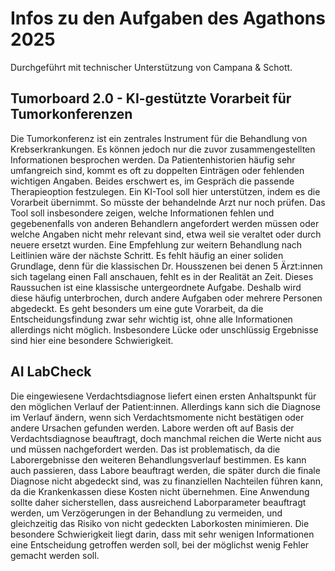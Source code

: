 # Infos zu den Aufgaben des Agathons 2025
Durchgeführt mit technischer Unterstützung von Campana & Schott.

## Tumorboard 2.0 - KI-gestützte Vorarbeit für Tumorkonferenzen

Die Tumorkonferenz ist ein zentrales Instrument für die Behandlung von Krebserkrankungen.
Es können jedoch nur die zuvor zusammengestellten Informationen besprochen werden. Da Patientenhistorien häufig sehr umfangreich sind, kommt es oft zu doppelten Einträgen oder fehlenden wichtigen Angaben.
Beides erschwert es, im Gespräch die passende Therapieoption festzulegen. Ein KI-Tool soll hier unterstützen, indem es die Vorarbeit übernimmt. So müsste der behandelnde Arzt nur noch prüfen.
Das Tool soll insbesondere zeigen, welche Informationen fehlen und gegebenenfalls von anderen Behandlern angefordert werden müssen oder welche Angaben nicht mehr relevant sind, etwa weil sie veraltet oder durch neuere ersetzt wurden.
Eine Empfehlung zur weitern Behandlung nach Leitlinien wäre der nächste Schritt. Es fehlt häufig an einer soliden Grundlage, denn für die klassischen Dr. Housszenen bei denen 5 Ärzt:innen sich tagelang einen Fall anschauen, fehlt es in der Realität an Zeit. Dieses Raussuchen ist eine klassische untergeordnete Aufgabe. Deshalb wird diese häufig unterbrochen, durch andere Aufgaben oder mehrere Personen abgedeckt.
Es geht besonders um eine gute Vorarbeit, da die Entscheidungsfindung zwar sehr wichtig ist, ohne alle Informationen allerdings nicht möglich. Insbesondere Lücke oder unschlüssig Ergebnisse sind hier eine besondere Schwierigkeit.


## AI LabCheck
Die eingewiesene Verdachtsdiagnose liefert einen ersten Anhaltspunkt für den möglichen Verlauf der Patient:innen. Allerdings kann sich die Diagnose im Verlauf ändern, wenn sich Verdachtsmomente nicht bestätigen oder andere Ursachen gefunden werden. 
Labore werden oft auf Basis der Verdachtsdiagnose beauftragt, doch manchmal reichen die Werte nicht aus und müssen nachgefordert werden. Das ist problematisch, da die Laborergebnisse den weiteren Behandlungsverlauf bestimmen. 
Es kann auch passieren, dass Labore beauftragt werden, die später durch die finale Diagnose nicht abgedeckt sind, was zu finanziellen Nachteilen führen kann, da die Krankenkassen diese Kosten nicht übernehmen. 
Eine Anwendung sollte daher sicherstellen, dass ausreichend Laborparameter beauftragt werden, um Verzögerungen in der Behandlung zu vermeiden, und gleichzeitig das Risiko von nicht gedeckten Laborkosten minimieren.
Die besondere Schwierigkeit liegt darin, dass mit sehr wenigen Informationen eine Entscheidung getroffen werden soll, bei der möglichst wenig Fehler gemacht werden soll. 
